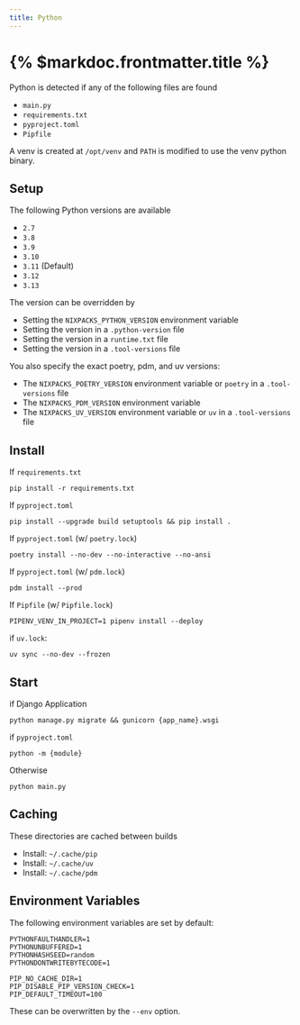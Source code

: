 ```yaml
---
title: Python
---
```


# {% $markdoc.frontmatter.title %}

Python is detected if any of the following files are found

- `main.py`
- `requirements.txt`
- `pyproject.toml`
- `Pipfile`

A venv is created at `/opt/venv` and `PATH` is modified to use the venv python binary.

## Setup

The following Python versions are available

- `2.7`
- `3.8`
- `3.9`
- `3.10`
- `3.11` (Default)
- `3.12`
- `3.13`

The version can be overridden by

- Setting the `NIXPACKS_PYTHON_VERSION` environment variable
- Setting the version in a `.python-version` file
- Setting the version in a `runtime.txt` file
- Setting the version in a `.tool-versions` file

You also specify the exact poetry, pdm, and uv versions:

- The `NIXPACKS_POETRY_VERSION` environment variable or `poetry` in a `.tool-versions` file
- The `NIXPACKS_PDM_VERSION` environment variable
- The `NIXPACKS_UV_VERSION` environment variable or `uv` in a `.tool-versions` file

## Install

If `requirements.txt`

```
pip install -r requirements.txt
```

If `pyproject.toml`

```
pip install --upgrade build setuptools && pip install .
```

If `pyproject.toml` (w/ `poetry.lock`)

```
poetry install --no-dev --no-interactive --no-ansi
```

If `pyproject.toml` (w/ `pdm.lock`)

```
pdm install --prod
```

If `Pipfile` (w/ `Pipfile.lock`)

```
PIPENV_VENV_IN_PROJECT=1 pipenv install --deploy
```

if `uv.lock`:

```
uv sync --no-dev --frozen
```

## Start

if Django Application

```
python manage.py migrate && gunicorn {app_name}.wsgi
```

if `pyproject.toml`

```
python -m {module}
```

Otherwise

```
python main.py
```

## Caching

These directories are cached between builds

- Install: `~/.cache/pip`
- Install: `~/.cache/uv`
- Install: `~/.cache/pdm`

## Environment Variables

The following environment variables are set by default:

```shell
PYTHONFAULTHANDLER=1
PYTHONUNBUFFERED=1
PYTHONHASHSEED=random
PYTHONDONTWRITEBYTECODE=1

PIP_NO_CACHE_DIR=1
PIP_DISABLE_PIP_VERSION_CHECK=1
PIP_DEFAULT_TIMEOUT=100
```

These can be overwritten by the `--env` option.
